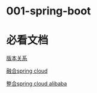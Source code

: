 # 001-spring-boot

# 必看文档
[版本关系](https://github.com/alibaba/spring-cloud-alibaba/wiki/%E7%89%88%E6%9C%AC%E8%AF%B4%E6%98%8E)

[融合spring cloud](https://cloud.spring.io/spring-cloud-static/Greenwich.SR1/single/spring-cloud.html#_client_side_usage)

[整合spring cloud alibaba](https://github.com/alibaba/spring-cloud-alibaba)